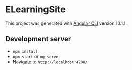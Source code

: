 # ELearningSite

This project was generated with [Angular CLI](https://github.com/angular/angular-cli) version 10.1.1.

## Development server

- `npm install`
- `npm start` or `ng serve`
- Navigate to `http://localhost:4200/`
